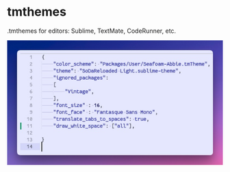 # tmthemes
.tmthemes for editors: Sublime, TextMate, CodeRunner, etc.

![Seafoam-Abbie screenshot](images/seafoam-abbie.jpg)
